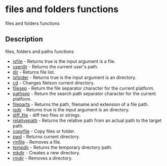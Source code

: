 

# files and folders functions

files and folders functions

## Description
files, folders and paths functions


* [isfile](isfile.md) - Returns true is the input argument is a file.
* [userdir](userdir.md) - Returns the current user's path.
* [dir](dir.md) - Returns file list.
* [isfolder](isfolder.md) - Returns true is the input argument is an directory.
* [cd](cd.md) - Changes Nelson current directory.
* [filesep](filesep.md) - Return the file separator character for the current platform.
* [pathsep](pathsep.md) - Return the search path separator character for the current platform.
* [fileparts](fileparts.md) - Returns the path, filename and extension of a file path.
* [isdir](isdir.md) - Returns true is the input argument is an directory.
* [diff_file](diff_file.md) - diff two files or strings.
* [relativepath](relativepath.md) - Returns the relative path from an actual path to the target path.
* [copyfile](copyfile.md) - Copy files or folder.
* [pwd](pwd.md) - Returns current directory.
* [rmfile](rmfile.md) - Removes a file.
* [tempdir](tempdir.md) - Returns the temporary directory path.
* [mkdir](mkdir.md) - Creates a new directory.
* [rmdir](rmdir.md) - Removes a directory.



